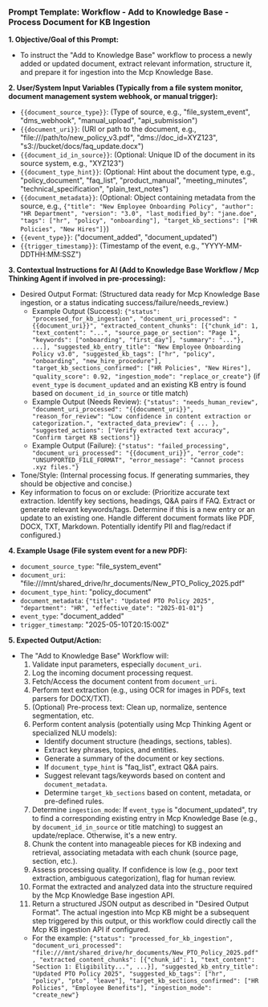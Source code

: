 ### Prompt Template: Workflow - Add to Knowledge Base - Process Document for KB Ingestion

**1. Objective/Goal of this Prompt:**
   - To instruct the "Add to Knowledge Base" workflow to process a newly added or updated document, extract relevant information, structure it, and prepare it for ingestion into the Mcp Knowledge Base.

**2. User/System Input Variables (Typically from a file system monitor, document management system webhook, or manual trigger):**
   - `{{document_source_type}}`: (Type of source, e.g., "file_system_event", "dms_webhook", "manual_upload", "api_submission")
   - `{{document_uri}}`: (URI or path to the document, e.g., "file:///path/to/new_policy_v3.pdf", "dms://doc_id=XYZ123", "s3://bucket/docs/faq_update.docx")
   - `{{document_id_in_source}}`: (Optional: Unique ID of the document in its source system, e.g., "XYZ123")
   - `{{document_type_hint}}`: (Optional: Hint about the document type, e.g., "policy_document", "faq_list", "product_manual", "meeting_minutes", "technical_specification", "plain_text_notes")
   - `{{document_metadata}}`: (Optional: Object containing metadata from the source, e.g., `{"title": "New Employee Onboarding Policy", "author": "HR Department", "version": "3.0", "last_modified_by": "jane.doe", "tags": ["hr", "policy", "onboarding"], "target_kb_sections": ["HR Policies", "New Hires"]}`)
   - `{{event_type}}`: ("document_added", "document_updated")
   - `{{trigger_timestamp}}`: (Timestamp of the event, e.g., "YYYY-MM-DDTHH:MM:SSZ")

**3. Contextual Instructions for AI (Add to Knowledge Base Workflow / Mcp Thinking Agent if involved in pre-processing):**
   - Desired Output Format: (Structured data ready for Mcp Knowledge Base ingestion, or a status indicating success/failure/needs_review.)
     - Example Output (Success): `{"status": "processed_for_kb_ingestion", "document_uri_processed": "{{document_uri}}", "extracted_content_chunks": [{"chunk_id": 1, "text_content": "...", "source_page_or_section": "Page 1", "keywords": ["onboarding", "first_day"], "summary": "..."}, ...], "suggested_kb_entry_title": "New Employee Onboarding Policy v3.0", "suggested_kb_tags": ["hr", "policy", "onboarding", "new_hire_procedure"], "target_kb_sections_confirmed": ["HR Policies", "New Hires"], "quality_score": 0.92, "ingestion_mode": "replace_or_create"}` (if `event_type` is `document_updated` and an existing KB entry is found based on `document_id_in_source` or title match)
     - Example Output (Needs Review): `{"status": "needs_human_review", "document_uri_processed": "{{document_uri}}", "reason_for_review": "Low confidence in content extraction or categorization.", "extracted_data_preview": { ... }, "suggested_actions": ["Verify extracted text accuracy", "Confirm target KB sections"]}`
     - Example Output (Failure): `{"status": "failed_processing", "document_uri_processed": "{{document_uri}}", "error_code": "UNSUPPORTED_FILE_FORMAT", "error_message": "Cannot process .xyz files."}`
   - Tone/Style: (Internal processing focus. If generating summaries, they should be objective and concise.)
   - Key information to focus on or exclude: (Prioritize accurate text extraction. Identify key sections, headings, Q&A pairs if FAQ. Extract or generate relevant keywords/tags. Determine if this is a new entry or an update to an existing one. Handle different document formats like PDF, DOCX, TXT, Markdown. Potentially identify PII and flag/redact if configured.)

**4. Example Usage (File system event for a new PDF):**
   - `document_source_type`: "file_system_event"
   - `document_uri`: "file:///mnt/shared_drive/hr_documents/New_PTO_Policy_2025.pdf"
   - `document_type_hint`: "policy_document"
   - `document_metadata`: `{"title": "Updated PTO Policy 2025", "department": "HR", "effective_date": "2025-01-01"}`
   - `event_type`: "document_added"
   - `trigger_timestamp`: "2025-05-10T20:15:00Z"

**5. Expected Output/Action:**
   - The "Add to Knowledge Base" Workflow will:
     1. Validate input parameters, especially `document_uri`.
     2. Log the incoming document processing request.
     3. Fetch/Access the document content from `document_uri`.
     4. Perform text extraction (e.g., using OCR for images in PDFs, text parsers for DOCX/TXT).
     5. (Optional) Pre-process text: Clean up, normalize, sentence segmentation, etc.
     6. Perform content analysis (potentially using Mcp Thinking Agent or specialized NLU models):
        - Identify document structure (headings, sections, tables).
        - Extract key phrases, topics, and entities.
        - Generate a summary of the document or key sections.
        - If `document_type_hint` is "faq_list", extract Q&A pairs.
        - Suggest relevant tags/keywords based on content and `document_metadata`.
        - Determine `target_kb_sections` based on content, metadata, or pre-defined rules.
     7. Determine `ingestion_mode`: If `event_type` is "document_updated", try to find a corresponding existing entry in Mcp Knowledge Base (e.g., by `document_id_in_source` or title matching) to suggest an update/replace. Otherwise, it's a new entry.
     8. Chunk the content into manageable pieces for KB indexing and retrieval, associating metadata with each chunk (source page, section, etc.).
     9. Assess processing quality. If confidence is low (e.g., poor text extraction, ambiguous categorization), flag for human review.
     10. Format the extracted and analyzed data into the structure required by the Mcp Knowledge Base ingestion API.
     11. Return a structured JSON output as described in "Desired Output Format". The actual ingestion into Mcp KB might be a subsequent step triggered by this output, or this workflow could directly call the Mcp KB ingestion API if configured.
     - For the example: `{"status": "processed_for_kb_ingestion", "document_uri_processed": "file:///mnt/shared_drive/hr_documents/New_PTO_Policy_2025.pdf", "extracted_content_chunks": [{"chunk_id": 1, "text_content": "Section 1: Eligibility...", ...}], "suggested_kb_entry_title": "Updated PTO Policy 2025", "suggested_kb_tags": ["hr", "policy", "pto", "leave"], "target_kb_sections_confirmed": ["HR Policies", "Employee Benefits"], "ingestion_mode": "create_new"}`
